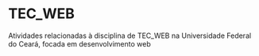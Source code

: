 # TEC_WEB
Atividades relacionadas à disciplina de TEC_WEB na Universidade Federal do Ceará, focada em desenvolvimento web
